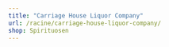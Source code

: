 ```yaml
---
title: "Carriage House Liquor Company"
url: /racine/carriage-house-liquor-company/
shop: Spirituosen
---
```

